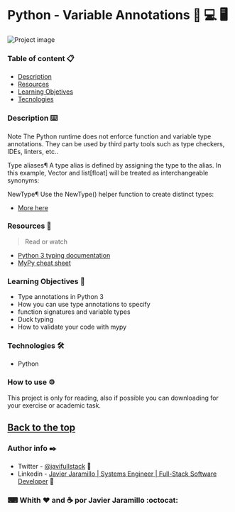 # Python - Variable Annotations 📱 💻 🖥


![Project image](https://image.slidesharecdn.com/typeannotations-170713081947/95/type-annotations-in-python-whats-whys-and-wows-26-638.jpg?cb=1499950082)

### Table of content 📋

- [Description](#description)
- [Resources](#resources)
- [Learning Objetives](#learning-objectives)
- [Tecnologies](#technologies)

### Description ⌨️

Note The Python runtime does not enforce function and variable type annotations. They can be used by third party tools such as type checkers, IDEs, linters, etc..

Type aliases¶
A type alias is defined by assigning the type to the alias. In this example, Vector and list[float] will be treated as interchangeable synonyms:

NewType¶
Use the NewType() helper function to create distinct types:

- [More here](https://docs.python.org/3/library/typing.html)


### Resources 📖


>Read or watch

- [Python 3 typing documentation](https://intranet.hbtn.io/projects/574#:~:text=Python%203%20typing%20documentation)
- [MyPy cheat sheet](https://intranet.hbtn.io/projects/574#:~:text=3%20typing%20documentation-,MyPy%20cheat%20sheet,-Learning%20Objectives)

### Learning Objectives 🚀

- Type annotations in Python 3
- How you can use type annotations to specify   
- function signatures and variable types
- Duck typing
- How to validate your code with mypy

### Technologies 🛠️

- Python

### How to use ⚙️

This project is only for reading, also if possible you can downloading for your exercise or academic task.

[Back to the top](#description)
---
### Author info ✒️

- Twitter - [@javifullstack](https://twitter.com/javifullstack) :blue_heart:
- Linkedin - [Javier Jaramillo | Systems Engineer | Full-Stack Software Developer](https://www.linkedin.com/in/javier-jaramillo-346b681a1/) :gem:

### ⌨ Whith ❤ and ☕ por Javier Jaramillo :octocat:


